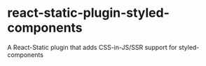 # react-static-plugin-styled-components
A React-Static plugin that adds CSS-in-JS/SSR support for styled-components
